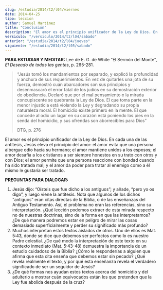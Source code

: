 ```yaml
---
slug: /estudia/2014/t2/l04/viernes
date: 2014-04-25
tipo: leccion
author: Samuel Martínez
title: "Conclusión"
description: "El amor es el principio unificador de la Ley de Dios. En cada una de las  antítesis, Jesús eleva el principio del amor: el amor evita que una persona  albergue odio hacia su hermano; el amor mantiene unidos a los esposos; el amor  desafía a los cristianos a ser siempre honesto..."
versiculo: "/versiculo/2014/t2/l04/sabado"
anterior: "/estudia/2014/t2/l04/jueves"
siguiente: "/estudia/2014/t2/l05/sabado"
---
```


**PARA ESTUDIAR Y MEDITAR:** Lee de E. G. de White “El Sermón del Monte”, _El Deseado de todas las gentes_, p. 265-281.

> “Jesús tomó los mandamientos por separado, y explicó la profundidad y anchura de sus requerimientos. En vez de quitarles una jota de su fuerza, demostró cuán abarcadores son sus principios y desenmascaró el error fatal de los judíos en su demostración exterior de obediencia. Declaró que por el mal pensamiento o la mirada concupiscente se quebranta la Ley de Dios. El que toma parte en la menor injusticia está violando la Ley y degradando su propia naturaleza moral. El homicidio existe primero en la mente. El que concede al odio un lugar en su corazón está poniendo los pies en la senda del homicidio, y sus ofrendas son aborrecibles para Dios”
>
> DTG, p. 276

El amor es el principio unificador de la Ley de Dios. En cada una de las antítesis, Jesús eleva el principio del amor: el amor evita que una persona albergue odio hacia su hermano; el amor mantiene unidos a los esposos; el amor desafía a los cristianos a ser siempre honestos en su trato con otros y con Dios; el amor permite que una persona reaccione con bondad cuando ha sido tratada mal; y el amor da poder para tratar al enemigo como a él mismo le gustaría ser tratado.

**PREGUNTAS PARA DIALOGAR:**

1.  Jesús dijo: “Oísteis que fue dicho a los antiguos”; y añade, “pero yo os digo”, y luego viene la antítesis. Nota que algunos de los dichos “antiguos” eran citas directas de la Biblia, o de las enseñanzas del Antiguo Testamento. Así, el problema no eran las referencias, sino su interpretación. ¿Qué lección podemos extraer de esta mirada respecto no de nuestras doctrinas, sino de la forma en que las interpretamos? ¿De qué manera podremos estar en peligro de mirar las cosas demasiado superficialmente y perder su significado más profundo?
2.  Muchos interpretan estos textos aislados de otros. Uno de ellos es Mat. 5:43, donde se dice que debemos ser perfectos como lo es nuestro Padre celestial. ¿De qué modo la interpretación de este texto en su contexto inmediato (Mat. 5:43-48) demuestra la importancia de un estudio cuidadoso de la Biblia? ¿Cómo le responderías a alguien que afirma que esta cita enseña que debemos estar sin pecado? ¿Qué revela realmente el texto, y por qué esta enseñanza revela el verdadero significado de ser un seguidor de Jesús?
3.  ¿De qué formas nos ayudan estos textos acerca del homicidio y del adulterio a mostrar cuán equivocados están los que pretenden que la Ley fue abolida después de la cruz?
